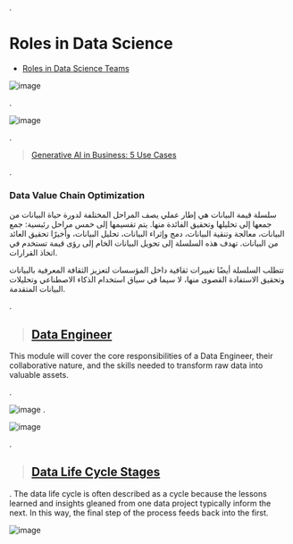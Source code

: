 .

# Roles in Data Science

- [Roles in Data Science Teams](https://www.youtube.com/watch?v=m5hLUknIi5c&t=85s)

![image](https://github.com/user-attachments/assets/8b74d6f7-7f3e-47a0-925e-9e1238d83116)

.

![image](https://github.com/user-attachments/assets/e3a189fa-cde0-4889-9e34-74ced5e0568b)


.


> [Generative AI in Business: 5 Use Cases](https://www.youtube.com/watch?v=vW9fIro6N6g&list=PLEJZyr6k_ykIe0-TCoFGRjd9ksAP9Zhz_)


.
### Data Value Chain Optimization 
سلسلة قيمة البيانات هي إطار عملي يصف المراحل المختلفة لدورة حياة البيانات من جمعها إلى تحليلها وتحقيق الفائدة منها. يتم تقسيمها إلى خمس مراحل رئيسية: جمع البيانات، معالجة وتنقية البيانات، دمج وإثراء البيانات، تحليل البيانات، وأخيرًا تحقيق العائد من البيانات. تهدف هذه السلسلة إلى تحويل البيانات الخام إلى رؤى قيمة تستخدم في اتخاذ القرارات.

تتطلب السلسلة أيضًا تغييرات ثقافية داخل المؤسسات لتعزيز الثقافة المعرفية بالبيانات وتحقيق الاستفادة القصوى منها، لا سيما في سياق استخدام الذكاء الاصطناعي وتحليلات البيانات المتقدمة.







.

> ## [Data Engineer](https://www.youtube.com/watch?v=wyGAYa2UMXQ)

This module will cover the core responsibilities of a Data Engineer, their collaborative nature, and the skills needed to transform raw data into valuable assets.

.

![image](https://github.com/user-attachments/assets/9fe1e05c-aa55-4167-9dbb-45e069c517df)
.

![image](https://github.com/user-attachments/assets/693562f3-ca4f-4ad4-9bbf-4bb5840f453d)

.

> ## [Data Life Cycle Stages](https://online.hbs.edu/blog/post/data-life-cycle)


.
The data life cycle is often described as a cycle because the lessons learned and insights gleaned from one data project typically inform the next. In this way, the final step of the process feeds back into the first.



![image](https://github.com/user-attachments/assets/35a19a86-8163-4f32-b419-15982846ac1d)


